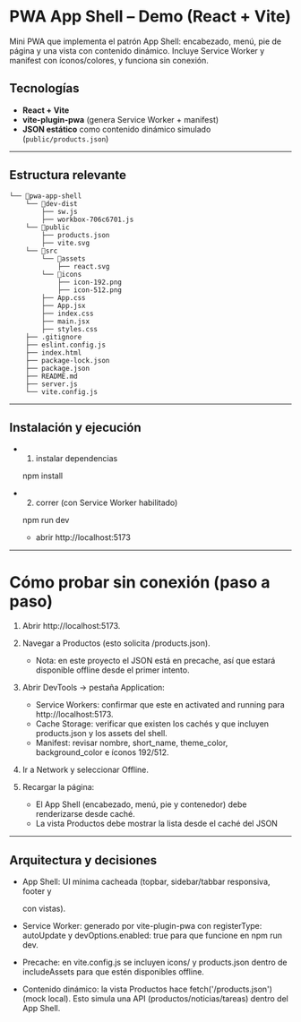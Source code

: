 # PWA App Shell – Demo (React + Vite)

Mini PWA que implementa el patrón App Shell: encabezado, menú, pie de página y una vista con contenido dinámico. 
Incluye Service Worker y manifest con íconos/colores, y funciona sin conexión.

## Tecnologías
- **React + Vite**
- **vite-plugin-pwa** (genera Service Worker + manifest)
- **JSON estático** como contenido dinámico simulado (`public/products.json`)

---

## Estructura relevante

```
└── 📁pwa-app-shell
    └── 📁dev-dist
        ├── sw.js
        ├── workbox-706c6701.js
    └── 📁public
        ├── products.json
        ├── vite.svg
    └── 📁src
        └── 📁assets
            ├── react.svg
        └── 📁icons
            ├── icon-192.png
            ├── icon-512.png
        ├── App.css
        ├── App.jsx
        ├── index.css
        ├── main.jsx
        ├── styles.css
    ├── .gitignore
    ├── eslint.config.js
    ├── index.html
    ├── package-lock.json
    ├── package.json
    ├── README.md
    ├── server.js
    └── vite.config.js
```

---

## Instalación y ejecución

- 1) instalar dependencias

    npm install

- 2) correr  (con Service Worker habilitado)

    npm run dev

    - abrir http://localhost:5173

---

# Cómo probar sin conexión (paso a paso)

1. Abrir http://localhost:5173.

2. Navegar a Productos (esto solicita /products.json).

    - Nota: en este proyecto el JSON está en precache, así que estará disponible offline desde el primer intento.

3. Abrir DevTools → pestaña Application:

    - Service Workers: confirmar que este en activated and running para http://localhost:5173.
    - Cache Storage: verificar que existen los cachés y que incluyen products.json y los assets del shell.
    - Manifest: revisar nombre, short_name, theme_color, background_color e íconos 192/512.

4. Ir a Network y  seleccionar Offline.

5. Recargar la página:

    - El App Shell (encabezado, menú, pie y contenedor) debe renderizarse desde caché.
    - La vista Productos debe mostrar la lista desde el caché del JSON

---

## Arquitectura y decisiones

- App Shell: UI mínima cacheada (topbar, sidebar/tabbar responsiva, footer y <main> con vistas).

- Service Worker: generado por vite-plugin-pwa con registerType: autoUpdate y devOptions.enabled: true para que funcione en npm run dev.

- Precache: en vite.config.js se incluyen icons/ y products.json dentro de includeAssets para que estén disponibles offline.

- Contenido dinámico: la vista Productos hace fetch('/products.json') (mock local). Esto simula una API (productos/noticias/tareas) dentro del App Shell.